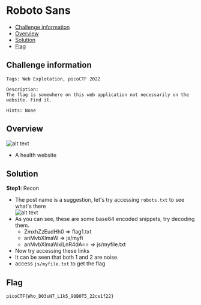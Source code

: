 # Roboto Sans
- [Challenge information](#challenge-information)
- [Overview](#overview)
- [Solution](#solution)
- [Flag](#flag)
## Challenge information
```text
Tags: Web Explotation, picoCTF 2022

Description:  
The flag is somewhere on this web application not necessarily on the website. Find it.

Hints: None
```
## Overview
![alt text](/CTF/picoCTF/Static/Images/Roboto_Sans/image1.png)  
* A health website  
## Solution
**Step1:** Recon  
* The post name is a suggestion, let's try accessing `robots.txt` to see what's there  
![alt text](/CTF/picoCTF/Static/Images/Roboto_Sans/image2.png)  
* As you can see, these are some base64 encoded snippets, try decoding them.  
    * ZmxhZzEudHh0 => flag1.txt  
    * anMvbXlmaW  =>  js/myfi  
    * anMvbXlmaWxlLnR4dA==  =>  js/myfile.txt  
* Now try accessing these links  
* It can be seen that both 1 and 2 are noise.  
* access `js/myfile.txt` to get the flag  
## Flag
`picoCTF{Who_D03sN7_L1k5_90B0T5_22ce1f22}`